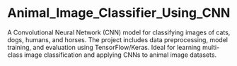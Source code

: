 # Animal_Image_Classifier_Using_CNN
A Convolutional Neural Network (CNN) model for classifying images of cats, dogs, humans, and horses. The project includes data preprocessing, model training, and evaluation using TensorFlow/Keras. Ideal for learning multi-class image classification and applying CNNs to animal image datasets.
